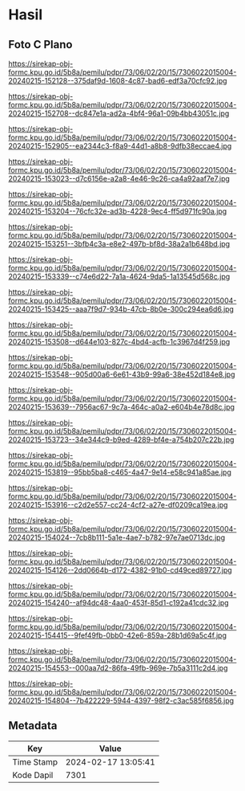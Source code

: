 # Hasil

## Foto C Plano

https://sirekap-obj-formc.kpu.go.id/5b8a/pemilu/pdpr/73/06/02/20/15/7306022015004-20240215-152128--375daf9d-1608-4c87-bad6-edf3a70cfc92.jpg

https://sirekap-obj-formc.kpu.go.id/5b8a/pemilu/pdpr/73/06/02/20/15/7306022015004-20240215-152708--dc847e1a-ad2a-4bf4-96a1-09b4bb43051c.jpg

https://sirekap-obj-formc.kpu.go.id/5b8a/pemilu/pdpr/73/06/02/20/15/7306022015004-20240215-152905--ea2344c3-f8a9-44d1-a8b8-9dfb38eccae4.jpg

https://sirekap-obj-formc.kpu.go.id/5b8a/pemilu/pdpr/73/06/02/20/15/7306022015004-20240215-153023--d7c6156e-a2a8-4e46-9c26-ca4a92aaf7e7.jpg

https://sirekap-obj-formc.kpu.go.id/5b8a/pemilu/pdpr/73/06/02/20/15/7306022015004-20240215-153204--76cfc32e-ad3b-4228-9ec4-ff5d971fc90a.jpg

https://sirekap-obj-formc.kpu.go.id/5b8a/pemilu/pdpr/73/06/02/20/15/7306022015004-20240215-153251--3bfb4c3a-e8e2-497b-bf8d-38a2a1b648bd.jpg

https://sirekap-obj-formc.kpu.go.id/5b8a/pemilu/pdpr/73/06/02/20/15/7306022015004-20240215-153339--c74e6d22-7a1a-4624-9da5-1a13545d568c.jpg

https://sirekap-obj-formc.kpu.go.id/5b8a/pemilu/pdpr/73/06/02/20/15/7306022015004-20240215-153425--aaa7f9d7-934b-47cb-8b0e-300c294ea6d6.jpg

https://sirekap-obj-formc.kpu.go.id/5b8a/pemilu/pdpr/73/06/02/20/15/7306022015004-20240215-153508--d644e103-827c-4bd4-acfb-1c3967d4f259.jpg

https://sirekap-obj-formc.kpu.go.id/5b8a/pemilu/pdpr/73/06/02/20/15/7306022015004-20240215-153548--905d00a6-6e61-43b9-99a6-38e452d184e8.jpg

https://sirekap-obj-formc.kpu.go.id/5b8a/pemilu/pdpr/73/06/02/20/15/7306022015004-20240215-153639--7956ac67-9c7a-464c-a0a2-e604b4e78d8c.jpg

https://sirekap-obj-formc.kpu.go.id/5b8a/pemilu/pdpr/73/06/02/20/15/7306022015004-20240215-153723--34e344c9-b9ed-4289-bf4e-a754b207c22b.jpg

https://sirekap-obj-formc.kpu.go.id/5b8a/pemilu/pdpr/73/06/02/20/15/7306022015004-20240215-153819--95bb5ba8-c465-4a47-9e14-e58c941a85ae.jpg

https://sirekap-obj-formc.kpu.go.id/5b8a/pemilu/pdpr/73/06/02/20/15/7306022015004-20240215-153916--c2d2e557-cc24-4cf2-a27e-df0209ca19ea.jpg

https://sirekap-obj-formc.kpu.go.id/5b8a/pemilu/pdpr/73/06/02/20/15/7306022015004-20240215-154024--7cb8b111-5a1e-4ae7-b782-97e7ae0713dc.jpg

https://sirekap-obj-formc.kpu.go.id/5b8a/pemilu/pdpr/73/06/02/20/15/7306022015004-20240215-154126--2dd0664b-d172-4382-91b0-cd49ced89727.jpg

https://sirekap-obj-formc.kpu.go.id/5b8a/pemilu/pdpr/73/06/02/20/15/7306022015004-20240215-154240--af94dc48-4aa0-453f-85d1-c192a41cdc32.jpg

https://sirekap-obj-formc.kpu.go.id/5b8a/pemilu/pdpr/73/06/02/20/15/7306022015004-20240215-154415--9fef49fb-0bb0-42e6-859a-28b1d69a5c4f.jpg

https://sirekap-obj-formc.kpu.go.id/5b8a/pemilu/pdpr/73/06/02/20/15/7306022015004-20240215-154553--000aa7d2-86fa-49fb-969e-7b5a3111c2d4.jpg

https://sirekap-obj-formc.kpu.go.id/5b8a/pemilu/pdpr/73/06/02/20/15/7306022015004-20240215-154804--7b422229-5944-4397-98f2-c3ac585f6856.jpg


## Metadata

| Key        | Value               |
| ---------- | ------------------- |
| Time Stamp | 2024-02-17 13:05:41 |
| Kode Dapil | 7301                |



